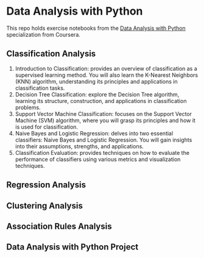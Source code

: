 # Data Analysis with Python
This repo holds exercise notebooks from the [Data Analysis with Python](https://www.coursera.org/specializations/data-analysis-python) specialization from Coursera.

## Classification Analysis

1. Introduction to Classification: provides an overview of classification as a supervised learning method. You will also learn the K-Nearest Neighbors (KNN) algorithm, understanding its principles and applications in classification tasks.
2. Decision Tree Classification: explore the Decision Tree algorithm, learning its structure, construction, and applications in classification problems.
3. Support Vector Machine Classification: focuses on the Support Vector Machine (SVM) algorithm, where you will grasp its principles and how it is used for classification.
4. Naive Bayes and Logistic Regression: delves into two essential classifiers: Naive Bayes and Logistic Regression. You will gain insights into their assumptions, strengths, and applications.
5. Classification Evaluation: provides techniques on how to evaluate the performance of classifiers using various metrics and visualization techniques.

## Regression Analysis

## Clustering Analysis


## Association Rules Analysis


## Data Analysis with Python Project
